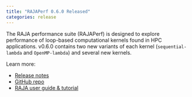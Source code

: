 ```yaml
---
title: "RAJAPerf 0.6.0 Released"
categories: release
---
```


The RAJA performance suite (RAJAPerf) is designed to explore performance of loop-based computational kernels found in HPC applications. v0.6.0 contains two new variants of each kernel (`sequential-lambda` and `OpenMP-lambda`) and several new kernels.

Learn more:
- [Release notes](https://github.com/LLNL/RAJAPerf/releases/tag/v0.6.0)
- [GitHub repo](https://github.com/LLNL/RAJAPerf)
- [RAJA user guide & tutorial](https://raja.readthedocs.io/en/master/)
